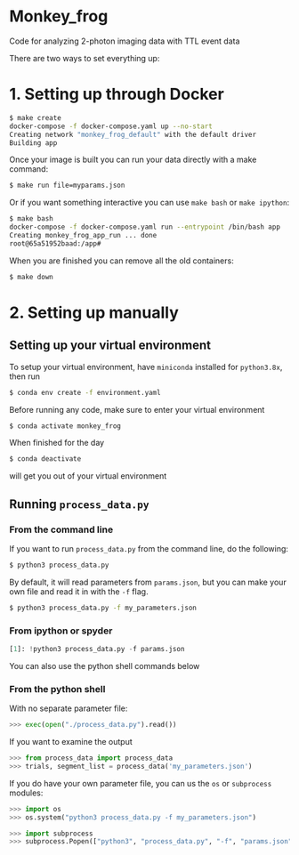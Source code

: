 # Monkey_frog

Code for analyzing 2-photon imaging data with TTL event data

There are two ways to set everything up:

# 1. Setting up through Docker

```bash
$ make create
docker-compose -f docker-compose.yaml up --no-start
Creating network "monkey_frog_default" with the default driver
Building app
```

Once your image is built you can run your data directly with a make command:
```bash
$ make run file=myparams.json
```

Or if you want something interactive you can use `make bash` or `make ipython`:

```bash
$ make bash
docker-compose -f docker-compose.yaml run --entrypoint /bin/bash app
Creating monkey_frog_app_run ... done
root@65a51952baad:/app# 
```

When you are finished you can remove all the old containers:

```bash
$ make down
```

# 2. Setting up manually
## Setting up your virtual environment

To setup your virtual environment, have `miniconda` installed for `python3.8x`, then run

```bash
$ conda env create -f environment.yaml
```

Before running any code, make sure to enter your virtual environment

```bash
$ conda activate monkey_frog
```

When finished for the day

```bash
$ conda deactivate
```
will get you out of your virtual environment
## Running `process_data.py`

### From the command line
If you want to run `process_data.py` from the command line, do the following:

```bash
$ python3 process_data.py
```
By default, it will read parameters from `params.json`, but you can make your own file and read it in with the `-f` flag.

```bash
$ python3 process_data.py -f my_parameters.json
```

### From ipython or spyder
```python
[1]: !python3 process_data.py -f params.json
```
You can also use the python shell commands below

### From the python shell
With no separate parameter file:
```python
>>> exec(open("./process_data.py").read())
```

If you want to examine the output
```python
>>> from process_data import process_data
>>> trials, segment_list = process_data('my_parameters.json')
```

If you do have your own parameter file, you can us the `os` or `subprocess` modules:
```python
>>> import os
>>> os.system("python3 process_data.py -f my_parameters.json")
```

```python
>>> import subprocess
>>> subprocess.Popen(["python3", "process_data.py", "-f", "params.json"])
```
